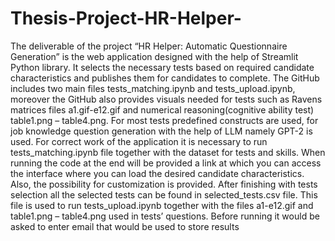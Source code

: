 # Thesis-Project-HR-Helper-
The deliverable of the project “HR Helper: Automatic Questionnaire Generation” is the web application designed with the help of Streamlit Python library. It selects the necessary tests based on required candidate characteristics and publishes them for candidates to complete.
The GitHub includes two main files tests_matching.ipynb and tests_upload.ipynb, moreover the GitHub also provides visuals needed for tests such as Ravens matrices files a1.gif-e12.gif and numerical reasoning(cognitive ability test) table1.png – table4.png. For most tests predefined constructs are used, for job knowledge question generation with the help of LLM namely GPT-2 is used.
For correct work of the application it is necessary to run tests_matching.ipynb file together with the dataset for tests and skills.   When running the code at the end will be provided a link at which you can access the interface where you can load the desired candidate characteristics. Also, the possibility for customization is provided. After finishing with tests selection all the selected tests can be found in selected_tests.csv file. This file is used to run tests_upload.ipynb together with the files a1-e12.gif and table1.png – table4.png used in tests’ questions. Before running it would be asked to enter email that would be used to store results
